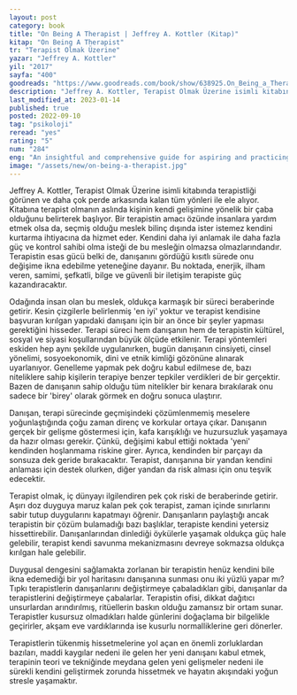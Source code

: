 ```yaml
---
layout: post
category: book
title: "On Being A Therapist | Jeffrey A. Kottler (Kitap)"
kitap: "On Being A Therapist"
tr: "Terapist Olmak Üzerine"
yazar: "Jeffrey A. Kottler"
yil: "2017"
sayfa: "400"
goodreads: "https://www.goodreads.com/book/show/638925.On_Being_a_Therapist"
description: "Jeffrey A. Kottler, Terapist Olmak Üzerine isimli kitabında terapistliği görünen ve daha çok perde arkasında kalan tüm yönleri ile ele alıyor. "
last_modified_at: 2023-01-14
published: true
posted: 2022-09-10
tag: "psikoloji"
reread: "yes"
rating: "5"
num: "284"
eng: "An insightful and comprehensive guide for aspiring and practicing therapists is On Becoming A Therapist by Jeffrey A. Kottler. To provide helpful guidance on a variety of subjects, from developing therapeutic relationships to handling challenging clients, Kottler draws on his vast experience as a therapist and educator. He discusses problems like ethical conundrums, exhaustion, and self-care while examining the difficulties and benefits of the therapeutic profession. The book also includes tales from the author's life and case studies that serve as examples of successful therapeutic techniques in the real world and serve to clarify important ideas."
image: "/assets/new/on-being-a-therapist.jpg"
---
```


Jeffrey A. Kottler, Terapist Olmak Üzerine isimli kitabında terapistliği görünen ve daha çok perde arkasında kalan tüm yönleri ile ele alıyor. Kitabına terapist olmanın aslında kişinin kendi gelişimine yönelik bir çaba olduğunu belirterek başlıyor. Bir terapistin amacı özünde insanlara yardım etmek olsa da, seçmiş olduğu meslek bilinç dışında ister istemez kendini kurtarma ihtiyacına da hizmet eder. Kendini daha iyi anlamak ile daha fazla güç ve kontrol sahibi olma isteği de bu mesleğin olmazsa olmazlarındandır. Terapistin esas gücü belki de, danışanını gördüğü kısıtlı sürede onu değişime ikna edebilme yeteneğine dayanır. Bu noktada, enerjik, ilham veren, samimi, şefkatli, bilge ve güvenli bir iletişim terapiste güç kazandıracaktır.

Odağında insan olan bu meslek, oldukça karmaşık bir süreci beraberinde getirir. Kesin çizgilerle belirlenmiş 'en iyi' yoktur ve terapist kendisine başvuran kırılgan yapıdaki danışanı için bir an önce bir şeyler yapması gerektiğini hisseder. Terapi süreci hem danışanın hem de terapistin kültürel, sosyal ve siyasi koşullarından büyük ölçüde etkilenir. Terapi yöntemleri eskiden hep aynı şekilde uygulanırken, bugün danışanın cinsiyeti, cinsel yönelimi, sosyoekonomik, dini ve etnik kimliği gözönüne alınarak uyarlanıyor. Genelleme yapmak pek doğru kabul edilmese de, bazı niteliklere sahip kişilerin terapiye benzer tepkiler verdikleri de bir gerçektir. Bazen de danışanın sahip olduğu tüm nitelikler bir kenara bırakılarak onu sadece bir 'birey' olarak görmek en doğru sonuca ulaştırır.

Danışan, terapi sürecinde geçmişindeki çözümlenmemiş meselere yoğunlaştığında çoğu zaman direnç ve korkular ortaya çıkar. Danışanın gerçek bir gelişme göstermesi için, kafa karışıklığı ve huzursuzluk yaşamaya da hazır olması gerekir. Çünkü, değişimi kabul ettiği noktada 'yeni' kendinden hoşlanmama riskine girer. Ayrıca, kendinden bir parçayı da sonsuza dek geride bırakacaktır. Terapist, danışanına bir yandan kendini anlaması için destek olurken, diğer yandan da risk alması için onu teşvik edecektir.

Terapist olmak, iç dünyayı ilgilendiren pek çok riski de beraberinde getirir. Aşırı doz duyguya maruz kalan pek çok terapist, zaman içinde sınırlarını sabir tutup duygularını kapatmayı öğrenir. Danışanların paylaştığı ancak terapistin bir çözüm bulamadığı bazı başlıklar, terapiste kendini yetersiz hissettirebilir. Danışanlarından dinlediği öykülerle yaşamak oldukça güç hale gelebilir, terapist kendi savunma mekanizmasını devreye sokmazsa oldukça kırılgan hale gelebilir.

Duygusal dengesini sağlamakta zorlanan bir terapistin henüz kendini bile ikna edemediği bir yol haritasını danışanına sunması onu iki yüzlü yapar mı? Tıpkı terapistlerin danışanlarını değiştirmeye çabaladıkları gibi, danışanlar da terapistlerini değiştirmeye çabalarlar. Terapistin ofisi, dikkat dağıtıcı unsurlardan arındırılmış, ritüellerin baskın olduğu zamansız bir ortam sunar. Terapistler kusursuz olmadıkları halde günlerini doğaçlama bir bilgelikle geçirirler, akşam eve vardıklarında ise kusurlu normalliklerine geri dönerler.

Terapistlerin tükenmiş hissetmelerine yol açan en önemli zorluklardan bazıları, maddi kaygılar nedeni ile gelen her yeni danışanı kabul etmek, terapinin teori ve tekniğinde meydana gelen yeni gelişmeler nedeni ile sürekli kendini geliştirmek zorunda hissetmek ve hayatın akışındaki yoğun stresle yaşamaktır.
